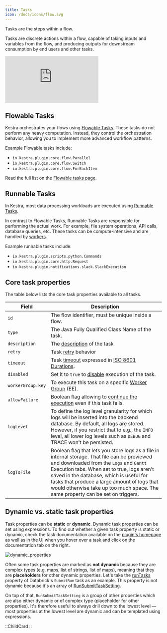 ```yaml
---
title: Tasks
icon: /docs/icons/flow.svg
---
```


Tasks are the steps within a flow.

Tasks are discrete actions within a flow, capable of taking inputs and variables from the flow, and producing outputs for downstream consumption by end users and other tasks.

<div class="video-container">
  <iframe src="https://www.youtube.com/embed/vRdlf1OwYWA?si=1qKj45mEsKtOF3bP" title="YouTube video player" frameborder="0" allow="accelerometer; autoplay; clipboard-write; encrypted-media; gyroscope; picture-in-picture; web-share" referrerpolicy="strict-origin-when-cross-origin" allowfullscreen></iframe>
</div>

## Flowable Tasks

Kestra orchestrates your flows using [Flowable Tasks](./00.flowable-tasks.md). These tasks do not perform any heavy computation. Instead, they control the orchestration behavior, allowing you to implement more advanced workflow patterns.

Example Flowable tasks include:
- `io.kestra.plugin.core.flow.Parallel`
- `io.kestra.plugin.core.flow.Switch`
- `io.kestra.plugin.core.flow.ForEachItem`

Read the full list on the [Flowable tasks page](./00.flowable-tasks.md).

## Runnable Tasks

In Kestra, most data processing workloads are executed using [Runnable Tasks](./01.runnable-tasks.md).

In contrast to Flowable Tasks, Runnable Tasks are responsible for performing the actual work. For example, file system operations, API calls, database queries, etc. These tasks can be compute-intensive and are handled by [workers](../../07.architecture/05.worker.md).

Example runnable tasks include:
- `io.kestra.plugin.scripts.python.Commands`
- `io.kestra.plugin.core.http.Request`
- `io.kestra.plugin.notifications.slack.SlackExecution`

## Core task properties

The table below lists the core task properties available to all tasks.

| Field             | Description                                                                                                                                                                                                                                                                                                                                                           |
|-------------------|-----------------------------------------------------------------------------------------------------------------------------------------------------------------------------------------------------------------------------------------------------------------------------------------------------------------------------------------------------------------------|
| `id`              | The flow identifier, must be unique inside a flow.                                                                                                                                                                                                                                                                                                                    |
| `type`            | The Java Fully Qualified Class Name of the task.                                                                                                                                                                                                                                                                                                                      |
| `description`     | The [description](../04.workflow-components/15.descriptions.md) of the task                                                                                                                                                                                                                                                                                           |
| `retry`           | Task [retry](../04.workflow-components/12.retries.md) behavior                                                                                                                                                                                                                                                                                                        |
| `timeout`         | Task [timeout](../04.workflow-components/13.timeout.md) expressed in [ISO 8601 Durations](https://en.wikipedia.org/wiki/ISO_8601#Durations).                                                                                                                                                                                                                          |
| `disabled`        | Set it to `true` to [disable](../04.workflow-components/16.disabled.md) execution of the task.                                                                                                                                                                                                                                                                        |
| `workerGroup.key` | To execute this task on a specific [Worker Group](../06.enterprise/worker-group.md) (EE).                                                                                                                                                                                                                                                                             |
| `allowFailure`    | Boolean flag allowing to [continue the execution](../04.workflow-components/11.errors.md) even if this task fails.                                                                                                                                                                                                                                                    |
| `logLevel`        | To define the log level granularity for which logs will be inserted into the backend database. By default, all logs are stored. However, if you restrict that to e.g., the `INFO` level, all lower log levels such as `DEBUG` and TRACE won't be persisted.                                                                                                           |
| `logToFile`       | Boolean flag that lets you store logs as a file in internal storage. That file can be previewed and downloaded from the `Logs` and `Gantt` Execution tabs. When set to true, logs aren’t saved in the database, which is useful for tasks that produce a large amount of logs that would otherwise take up too much space. The same property can be set on triggers.  |

## Dynamic vs. static task properties

Task properties can be **static** or **dynamic**. Dynamic task properties can be set using expressions. To find out whether a given task property is static or dynamic, check the task documentation available on the [plugin's homepage](/plugins) as well as in the UI when you hover over a task and click on the documentation tab on the right.

![dynamic_properties](../../concepts/dynamic_properties.png)

Often some task properties are marked as **not dynamic** because they are complex types (e.g. maps, list of strings, list of maps), meaning that they are **placeholders** for other dynamic properties. Let's take the [runTasks](/plugins/tasks/job/io.kestra.plugin.databricks.job.SubmitRun#runtasks) property of Databrick's `SubmitRun` task as an example. This property is not dynamic because it's an array of [RunSubmitTaskSetting](/plugins/tasks/job/io.kestra.plugin.databricks.job.SubmitRun#runsubmittasksetting).

On top of that, `RunSubmitTaskSetting` is a group of other properties which are also either dynamic or of complex type (placeholder for other properties). It's therefore useful to always drill down to the lowest level — most properties at the lowest level are dynamic and can be templated using expressions.

::ChildCard
::